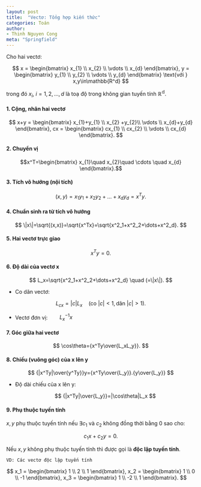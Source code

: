 ```yaml
---
layout: post
title:  "Vectơ: Tổng hợp kiến thức"
categories: Toán
author:
- Thinh Nguyen Cong
meta: "Springfield"
---
```


Cho hai vectơ:

$$
    x = \begin{bmatrix}
           x_{1} \\
           x_{2} \\
           \vdots \\
           x_{d}
         \end{bmatrix}, 
    y = \begin{bmatrix}
           y_{1} \\
           y_{2} \\
           \vdots \\
           y_{d}
         \end{bmatrix}    \text{với  }  x,y\in\mathbb{R^d}
$$

trong  đó $x_i$, $i=1,2,...,d$ là toạ độ trong không gian tuyến tính $\mathbb{R^d}$.
#### 1. Cộng, nhân hai vectơ

$$
        x+y = \begin{bmatrix}
           x_{1}+y_{1} \\
           x_{2} +y_{2}\\
           \vdots \\
           x_{d}+y_{d}
         \end{bmatrix}, 
    cx = \begin{bmatrix}
           cx_{1} \\
           cx_{2} \\
           \vdots \\
           cx_{d}
         \end{bmatrix}.
$$

#### 2. Chuyển vị
   
$$x^T=\begin{bmatrix}
           x_{1}\quad 
           x_{2}\quad
           \cdots \quad
           x_{d}
         \end{bmatrix}.$$

#### 3. Tích vô hướng (nội tích)

$$
    (x,y)=x_1y_1+x_2y_2+\dots +x_dy_d=x^Ty.
$$

#### 4. Chuẩn sinh ra từ tích vô hướng 

$$
    \|x\|=\sqrt{(x,x)}=\sqrt{x^Tx}=\sqrt{x^2_1+x^2_2+\dots+x^2_d}.
$$

#### 5. Hai vectơ trực giao

$$
    x^Ty=0.
$$

#### 6. Độ dài của vectơ x

$$
    L_x=\sqrt{x^2_1+x^2_2+\dots+x^2_d} \quad (=\|x\|).
$$

- Co dãn vectơ:

$$
    L_{cx}=|c|L_x \quad (\text{co } |c|<1, \text{dãn }|c|>1).
$$

- Vectơ đơn vị:$\qquad L_x^{-1}x$

#### 7. Góc giữa hai vectơ

$$
    \cos\theta={x^Ty\over{L_xL_y}}.
$$

#### 8. Chiếu (vuông góc) của x lên y

$$
    {|x^Ty|\over{y^Ty}}y={x^Ty\over{L_y}}.{y\over{L_y}}
$$

- Độ dài chiếu của x lên y:

    $$
        {|x^Ty|\over{L_y}}=|\cos\theta|L_x
    $$

#### 9. Phụ thuộc tuyến tính 

$x, y$ phụ thuộc tuyến tính nếu $\exists c_1$ và $c_2$ không đồng thời bằng 0 sao cho:

$$
    c_1x+c_2y=0.
$$

Nếu $x, y$ không phụ thuộc tuyến tính thì được gọi là **độc lập tuyến tính**.

    VD: Các vectơ độc lập tuyến tính

$$
    x_1 = \begin{bmatrix}
           1 \\
           2 \\
           1
         \end{bmatrix}, 
    x_2 = \begin{bmatrix}
           1 \\
           0 \\
           -1
         \end{bmatrix},
    x_3 = \begin{bmatrix}
           1 \\
           -2 \\
           1
         \end{bmatrix}.
    $$
